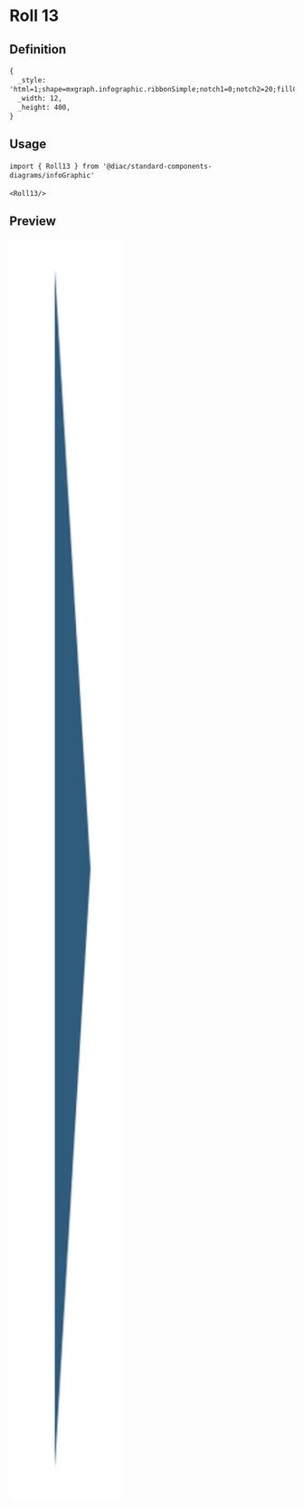 # Roll 13

## Definition

```
{
  _style: 'html=1;shape=mxgraph.infographic.ribbonSimple;notch1=0;notch2=20;fillColor=#2F5B7C;strokeColor=none;align=right;verticalAlign=middle;fontColor=#ffffff;fontSize=14;fontStyle=1;shadow=0;spacingRight=25;',
  _width: 12,
  _height: 400,
}
```

## Usage

```
import { Roll13 } from '@diac/standard-components-diagrams/infoGraphic'

<Roll13/>
```

## Preview

<img src="./roll-13.png" width="200"/>
